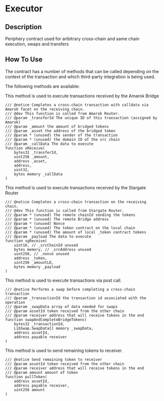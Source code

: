 # Executor

## Description

Periphery contract used for aribitrary cross-chain and same chain execution, swaps and transfers

## How To Use

The contract has a number of methods that can be called depending on the context of the transaction
and which third-party integration is being used.

The following methods are available:

This method is used to execute transactions received by the Amarok Bridge

```solidity
/// @notice Completes a cross-chain transaction with calldata via Amarok facet on the receiving chain.
/// @dev This function is called from Amarok Router.
/// @param _transferId The unique ID of this transaction (assigned by Amarok)
/// @param _amount the amount of bridged tokens
/// @param _asset the address of the bridged token
/// @param * (unused) the sender of the transaction
/// @param * (unused) the domain ID of the src chain
/// @param _callData The data to execute
function xReceive(
    bytes32 _transferId,
    uint256 _amount,
    address _asset,
    address,
    uint32,
    bytes memory _callData
)
```

This method is used to execute transactions received by the Stargate Router

```solidity
/// @notice Completes a cross-chain transaction on the receiving chain.
/// @dev This function is called from Stargate Router.
/// @param * (unused) The remote chainId sending the tokens
/// @param * (unused) The remote Bridge address
/// @param * (unused) Nonce
/// @param * (unused) The token contract on the local chain
/// @param * (unused) The amount of local _token contract tokens
/// @param _payload The data to execute
function sgReceive(
    uint16, // _srcChainId unused
    bytes memory, // _srcAddress unused
    uint256, // _nonce unused
    address _token,
    uint256 _amountLD,
    bytes memory _payload
)
```

This method is used to execute transactions via post call.

```solidity
/// @notice Performs a swap before completing a cross-chain transaction
/// @param _transactionId the transaction id associated with the operation
/// @param _swapData array of data needed for swaps
/// @param assetId token received from the other chain
/// @param receiver address that will receive tokens in the end
function swapAndCompleteBridgeTokens(
    bytes32 _transactionId,
    LibSwap.SwapData[] memory _swapData,
    address assetId,
    address payable receiver
)
```

This method is used to send remaining tokens to receiver.

```solidity
/// @notice Send remaining token to receiver
/// @param assetId token received from the other chain
/// @param receiver address that will receive tokens in the end
/// @param amount amount of token
function pullToken(
    address assetId,
    address payable receiver,
    uint256 amount
)
```
